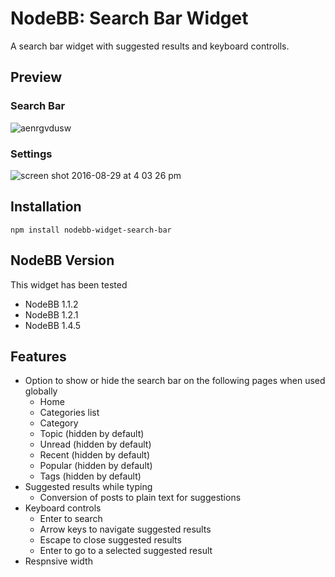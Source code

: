 # NodeBB: Search Bar Widget
A search bar widget with suggested results and keyboard controlls.

## Preview
### Search Bar
![aenrgvdusw](https://cloud.githubusercontent.com/assets/2993523/18070245/773b1018-6e01-11e6-8cd8-63041f09111c.gif)
### Settings
![screen shot 2016-08-29 at 4 03 26 pm](https://cloud.githubusercontent.com/assets/2993523/18070373/2e7ecba2-6e02-11e6-867a-31bbce2a84c4.png)

## Installation
`npm install nodebb-widget-search-bar`

## NodeBB Version
This widget has been tested
* NodeBB 1.1.2
* NodeBB 1.2.1
* NodeBB 1.4.5

## Features
* Option to show or hide the search bar on the following pages when used globally
  * Home
  * Categories list
  * Category
  * Topic (hidden by default)
  * Unread (hidden by default)
  * Recent (hidden by default)
  * Popular (hidden by default)
  * Tags (hidden by default)
* Suggested results while typing
  * Conversion of posts to plain text for suggestions
* Keyboard controls
  * Enter to search
  * Arrow keys to navigate suggested results
  * Escape to close suggested results
  * Enter to go to a selected suggested result
* Respnsive width

